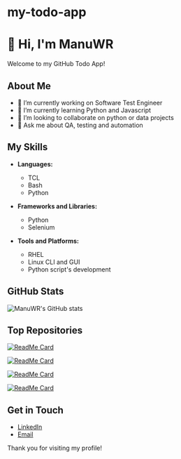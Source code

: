 # my-todo-app
# 👋 Hi, I'm ManuWR

Welcome to my GitHub Todo App!

## About Me

- 🔭 I’m currently working on Software Test Engineer
- 🤖 I’m currently learning Python and Javascript
- 👥 I’m looking to collaborate on python or data projects
- 💬 Ask me about QA, testing and automation
  
## My Skills

- **Languages:**
  - TCL
  - Bash
  - Python

- **Frameworks and Libraries:**
  - Python
  - Selenium

- **Tools and Platforms:**
  - RHEL
  - Linux CLI and GUI
  - Python script's development

## GitHub Stats

![ManuWR's GitHub stats](https://github-readme-stats.vercel.app/api?username=ManuWR&show_icons=true&theme=radical)

## Top Repositories

[![ReadMe Card](https://github-readme-stats.vercel.app/api/pin/?username=ManuWR&repo=python_practice&theme=radical)](https://github.com/ManuWR/python_practice)

[![ReadMe Card](https://github-readme-stats.vercel.app/api/pin/?username=ManuWR&repo=my-todo-app&theme=radical)](https://github.com/ManuWR/my-todo-app)

[![ReadMe Card](https://github-readme-stats.vercel.app/api/pin/?username=ManuWR&repo=app2&theme=radical)](https://github.com/ManuWR/app2)

[![ReadMe Card](https://github-readme-stats.vercel.app/api/pin/?username=ManuWR&repo=Proyectos&theme=radical)](https://github.com/ManuWR/Proyectos)

## Get in Touch

- [LinkedIn](https://www.linkedin.com/in/manuel-wong-5b07251bb/)
- [Email](mailto:j.m.w.r@hotmail.com)

Thank you for visiting my profile!
